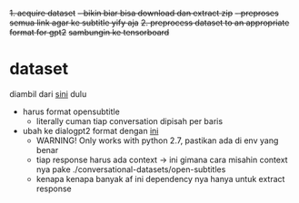 ~~1. acquire dataset~~
~~- bikin biar bisa download dan extract zip~~
~~- preproses semua link agar ke subtitle yify aja~~
~~2. preprocess dataset to an appropriate format for gpt2~~
~~sambungin ke tensorboard~~



# dataset
diambil dari [sini](http://opus.nlpl.eu/OpenSubtitles-v2018.php) dulu
- harus format opensubtitle
    - literally cuman tiap conversation dipisah per baris
- ubah ke dialogpt2 format dengan [ini](https://github.com/PolyAI-LDN/conversational-datasets.git)
    - WARNING! Only works with python 2.7, pastikan ada di env yang benar
    - tiap response harus ada context -> ini gimana cara misahin context nya pake ./conversational-datasets/open-subtitles
    - kenapa kenapa banyak af ini dependency nya hanya untuk extract response


